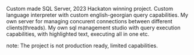 Custom made SQL Server, 2023 Hackaton winning project.
Custom language interpreter with custom english-georgian query capabilities. My own server for managing concurent connections between different clients(threads). My own sql management studio with query execution capabilities, with highlighted text, executing all in one etc.

note: The project is not production ready, limited capabilities.
